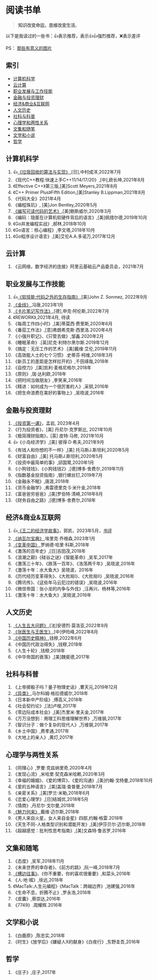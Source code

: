 # 阅读书单

> **知识改变命运，思维改变生活**。

以下是我读过的一些书：:+1:表示推荐，表示:+1::+1:强烈推荐，:x:表示差评

PS： [那些有意义的图片](images/readme.md)


## 索引
- [计算机科学](#计算机科学)
- [云计算](#云计算)
- [职业发展与工作技能](#职业发展与工作技能)
- [金融与投资理财](#金融与投资理财)
- [经济&商业&互联网](#经济&商业&互联网)
- [人文历史](#人文历史)
- [社科与科普](#社科与科普)
- [心理学和两性关系](#心理学与两性关系)
- [文集和随笔](#文集和随笔)
- [文学和小说](#文学和小说)
- [哲学](#哲学)



## 计算机科学

1. :+1:[《垃圾回收的算法与实现》](https://book.douban.com/subject/26821357/),[日],中村成洋,2022年7月
1. 《现代C++教程:快速上手C++11/14/17/20》,[中],欧长坤,2021年8月
1. 《Effective C++》第三版,[美]Scott Meyers,2021年8月
1. 《C++ Primer Plus》Fifth Edition,[美]Stanley B.Lippman,2021年8月
1. 《代码大全》2021年4月
1. 《编程珠玑》, [美]Jon Bentley,2020年5月
1. [《编写可读代码的艺术》](https://github.com/yusubond/yusubond.github.io/wiki),[美]鲍斯威尔,2020年3月
1. 《编码：隐匿在计算机软硬件背后的语言》,[美]佩措尔德,2019年10月
1. 《Go并发编程实战》,郝林,2018年10月
1. 《Go语言：核心编程》,李文塔,2018年10月
1. 《Go程序设计语言》,[美]艾伦A.A.多诺万,2017年12月



## 云计算

1. 《云网络，数字经济的连接》阿里云基础云产品委员会，2021年7月



## 职业发展与工作技能

1. :+1:[《软技能:代码之外的生存指南》](https://book.douban.com/subject/26835090/),[美]John Z. Sonmez, 2022年9月
1. [《金线》](https://book.douban.com/subject/36176944/),冯唐,2023年1月
1. [《卡片笔记写作法》](https://book.douban.com/subject/35503571/),[德],申克·阿伦斯,2022年7月
1. 《REWORK》,2021年4月, 待读
1. 《每周工作四小时》,[美]蒂莫西·费里斯,2020年6月
1. 《番茄工作法》,[意]弗朗希克斯·西里洛.2020年4月
1. 《小强升职记》、《只管去做》,邹鑫.2020年2月
1. 《睡眠革命》.[英]尼克·利特尔黑尔斯.2019年12月
1. 《搞定：无压工作的艺术》.[美]戴维·艾伦,2019年11月
1. 《高效能人士的七个习惯》.史蒂芬·柯维,2018年3月
1. 《新员工的差距是怎样拉开的》,千田琢哉,2018年
1. 《自控力》,[美]凯利·麦格尼格尔,2018年
1. 《原则》,瑞·达利欧,2018年
1. 《把时间当做朋友》,李笑来,2016年
1. 《精进：如何成为一个很厉害的人》,采铜,2016年
1. 《把生命浪费在美好的事物上》,吴晓波,2016年



## 金融与投资理财

1. [《投资第一课》](https://book.douban.com/subject/36295222/)，孟岩, 2023年4月
1. 《行为投资者》，[美] 丹尼尔·克罗斯比, 2021年10月
1. 《极简理财指南》，[英] 皮特·马修, 2021年10月
1. :+1:《小岛经济学》,[美] 彼得·D·希夫,2021年9月
1. 《有钱人和你想的不一样》,[美] 托马斯J.斯坦利,2020年5月
1. 《财富自由》,[美] 托马斯J.斯坦利,2020年5月
1. 《投资中最简单的事》,邱国鹭,2020年1月
1. 《小狗钱钱》、《小狗钱钱2》,[德]博多·舍费尔,2019年11月
1. 《指数基金投资指南》,银行螺丝钉,2019年7月
1. 《金融永不眠》,唐涯,2018年
1. 《货币金融学》,弗雷德里克·S·米什金,2018年
1. 《富爸爸穷爸爸》,[美]罗伯特·清崎,2018年8月
1. 《财务自由之路》,[德]博多·舍费尔,2018年



## 经济&商业&互联网

1. :+1:[《王二的经济学故事》](https://book.douban.com/subject/10733032/)，郭凯，2023年5月，[书评](./notes/20230612_wang_er.md)
1. [《纳瓦尔宝典》](https://book.douban.com/subject/35876121/),埃里克·乔根森,2023年1月
1. [《变革中国》](notebook/reforming_china2.md),罗纳德·哈里·科斯,2018年
1. 《激荡的百年史》,[日]吉田茂,2018年
1. 《浪潮之巅》《硅谷之谜》《智能革命》,吴军,2017年
1. 《激荡三十年》、《跌荡一百年》、《浩荡两千年》,吴晓波,2016年
1. 《激荡十年：水大鱼大》吴晓波，2016年
1. 《历代经历变革得失》、《大败局I》、《大败局II》,吴晓波,2016年
1. 《腾讯传》、《这些年马云犯过的错误》,吴晓波,2016年
1. 《微信帝国：张小龙的内争与外伐》,汪再兴、杨林等,2016年
1. 《激荡十年：水大鱼大》,吴晓波,2016年



## 人文历史

1. [《人生五大问题》](https://book.douban.com/subject/27008866/),[法]安德烈·莫洛亚,2022年9月
1. [《张医生与王医生》](https://book.douban.com/subject/35623209/),[中]伊险峰,2022年8月
1. [《中国历史精神》](https://book.douban.com/subject/10435397/),钱穆,2022年6月
1. 《中国历代政治得失》,钱穆,2018年
1. 《人生十轮》,钱穆,2018年
1. 《中华帝国的衰落》,[美]魏斐德,2017年



## 社科与科普

1. 《上帝掷骰子吗？量子物理史话》,曹天元,2019年12月
1. [《异类》](notebook/outliers2.md),马尔科姆·格拉德威尔,2018年
1. 《日本新中产阶级》,傅高义,2018年
1. 《社会契约论》,[法]卢梭,2017年
1. 《零边际成本社会》,[美]杰里米·里夫金,2017年
1. 《万万没想到：用理工科思维理解世界》,万维钢,2017年
1. 《智识分子：做个复杂的现代人》,万维钢,2017年
1. 《乡土中国》,费孝通,2017年
1. 《大地上的亲人》,黄灯,2017年



## 心理学与两性关系

1. 《同理心》,罗曼·克兹纳里奇,2020年4月
1. 《发现心流》,米哈里·契克森米哈赖,2020年3月
1. 《幸福的婚姻》、《爱的博弈》、《爱的沟通》,[美]约翰·戈特曼,2018年10月
1. 《爱的五种语言》,[美]盖瑞·查普曼,2018年7月
1. 《亲密关系》,[美]罗兰·米勒,2018年6月
1. 《恋爱心理学》,[日]结城优,2018年5月
1. 《情商》,丹尼尔·戈尔曼,2018年
1. [《魅力何来》](notebook/attraction2.md),戴维·迈尔斯,2018年
1. 《男人来自火星，女人来自金星》四部,约翰·格雷.2018年
1. 《天生不同-人格类型识别和潜能开发》,[美]伊莎贝尔·迈尔斯,2018年
1. 《超越感觉：批判性思考指南》,[美]文森特·鲁吉罗,2016年



## 文集和随笔

1. 《态度》,吴军,2018年11月
1. 《未来世界的幸存者》、《前方的路》,阮一峰,2018年7月
1. [《槽边往事》](notebook/wangshi2.md)、《你不重要，你的喜欢很重要》,和菜头,2018年
1. 《人·地·城》,徐远,2018年
1. 《MacTalk:人生元编程》《MacTalk：跨越边界》,池建强,2016年
1. 《生命不息，折腾不止》,罗永浩,2016年
1. 《皮囊》,蔡崇达,2016年
1. 《7749》.周耀辉.2016年



## 文学和小说

1. 《白鹿原》,陈忠实,2018年
1. 《时生》《放学后》《嫌疑人X的献身》《白夜行》,东野圭吾,2016年



## 哲学

1. 《庄子》,庄子,2017年

